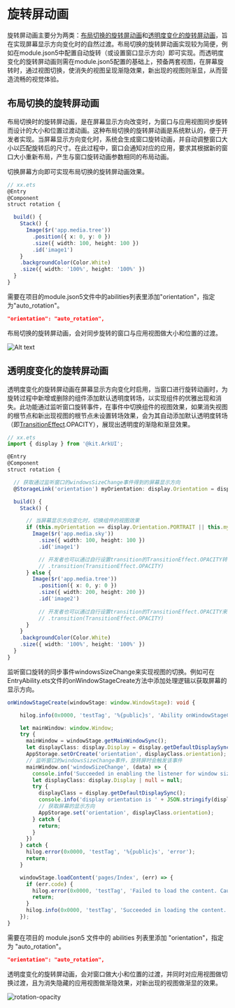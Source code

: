 # 旋转屏动画
<!--Kit: ArkUI-->
<!--Subsystem: ArkUI-->
<!--Owner: @CCFFWW-->
<!--Designer: @CCFFWW-->
<!--Tester: @lxl007-->
<!--Adviser: @HelloCrease-->

旋转屏动画主要分为两类：[布局切换的旋转屏动画](#布局切换的旋转屏动画)和[透明度变化的旋转屏动画](#透明度变化的旋转屏动画)，旨在实现屏幕显示方向变化时的自然过渡。布局切换的旋转屏动画实现较为简便，例如在module.json5中配置自动旋转（或设置窗口显示方向）即可实现。而透明度变化的旋转屏动画则需在module.json5配置的基础上，预备两套视图，在屏幕旋转时，通过视图切换，使消失的视图呈现渐隐效果，新出现的视图则渐显，从而营造流畅的视觉体验。

## 布局切换的旋转屏动画

布局切换时的旋转屏动画，是在屏幕显示方向改变时，为窗口与应用视图同步旋转而设计的大小和位置过渡动画。这种布局切换的旋转屏动画是系统默认的，便于开发者实现。当屏幕显示方向变化时，系统会生成窗口旋转动画，并自动调整窗口大小以匹配旋转后的尺寸。在此过程中，窗口会通知对应的应用，要求其根据新的窗口大小重新布局，产生与窗口旋转动画参数相同的布局动画。

切换屏幕方向即可实现布局切换的旋转屏动画效果。

```ts
// xx.ets
@Entry
@Component
struct rotation {

  build() {
    Stack() {
      Image($r('app.media.tree'))
        .position({ x: 0, y: 0 })
        .size({ width: 100, height: 100 })
        .id('image1')
    }
    .backgroundColor(Color.White)
    .size({ width: '100%', height: '100%' })
  }
}
```

需要在项目的module.json5文件中的abilities列表里添加"orientation"，指定为"auto_rotation"。
```json
"orientation": "auto_rotation",
```

布局切换的旋转屏动画，会对同步旋转的窗口与应用视图做大小和位置的过渡。

![Alt text](figures/rotation.gif)

## 透明度变化的旋转屏动画

透明度变化的旋转屏动画在屏幕显示方向变化时启用，当窗口进行旋转动画时，为旋转过程中新增或删除的组件添加默认透明度转场，以实现组件的优雅出现和消失。此功能通过监听窗口旋转事件，在事件中切换组件的视图效果，如果消失视图的根节点和新出现视图的根节点未设置转场效果，会为其自动添加默认透明度转场（即[TransitionEffect](../reference/apis-arkui/arkui-ts/ts-transition-animation-component.md#transitioneffect10对象说明).OPACITY），展现出透明度的渐隐和渐显效果。

```ts
// xx.ets
import { display } from '@kit.ArkUI';

@Entry
@Component
struct rotation {

  // 获取通过监听窗口的windowsSizeChange事件得到的屏幕显示方向
  @StorageLink('orientation') myOrientation: display.Orientation = display.Orientation.PORTRAIT;

  build() {
    Stack() {

      // 当屏幕显示方向变化时，切换组件的视图效果
      if (this.myOrientation == display.Orientation.PORTRAIT || this.myOrientation == display.Orientation.PORTRAIT_INVERTED) {
        Image($r('app.media.sky'))
          .size({ width: 100, height: 100 })
          .id('image1')

          // 开发者也可以通过自行设置transition的TransitionEffect.OPACITY转场效果来实现旋转屏动画的透明度变化
          // .transition(TransitionEffect.OPACITY)
      } else {
        Image($r('app.media.tree'))
          .position({ x: 0, y: 0 })
          .size({ width: 200, height: 200 })
          .id('image2')
          
          // 开发者也可以通过自行设置transition的TransitionEffect.OPACITY来实现旋转屏动画的透明度变化
          // .transition(TransitionEffect.OPACITY)
      }
    }
    .backgroundColor(Color.White)
    .size({ width: '100%', height: '100%' })
  }
}
```

监听窗口旋转的同步事件windowsSizeChange来实现视图的切换。例如可在EntryAbility.ets文件的onWindowStageCreate方法中添加处理逻辑以获取屏幕的显示方向。
```ts
onWindowStageCreate(windowStage: window.WindowStage): void {

    hilog.info(0x0000, 'testTag', '%{public}s', 'Ability onWindowStageCreate');

    let mainWindow: window.Window;
    try {
      mainWindow = windowStage.getMainWindowSync();
      let displayClass: display.Display = display.getDefaultDisplaySync();
      AppStorage.setOrCreate('orientation', displayClass.orientation);
      // 监听窗口的windowsSizeChange事件，旋转屏时会触发该事件
      mainWindow.on('windowSizeChange', (data) => {
        console.info('Succeeded in enabling the listener for window size changes. Data: ' + JSON.stringify(data));
        let displayClass: display.Display | null = null;
        try {
          displayClass = display.getDefaultDisplaySync();
          console.info('display orientation is ' + JSON.stringify(displayClass.orientation));
          // 获取屏幕的显示方向
          AppStorage.set('orientation', displayClass.orientation);
        } catch {
          return;
        }
      })
    } catch {
      hilog.error(0x0000, 'testTag', '%{public}s', 'error');
      return;
    }

    windowStage.loadContent('pages/Index', (err) => {
      if (err.code) {
        hilog.error(0x0000, 'testTag', 'Failed to load the content. Cause: %{public}s', JSON.stringify(err) ?? '');
        return;
      }
      hilog.info(0x0000, 'testTag', 'Succeeded in loading the content.');
    });
}
```

需要在项目的 module.json5 文件中的 abilities 列表里添加 "orientation"，指定为 "auto_rotation"。
```json
"orientation": "auto_rotation",
```

透明度变化的旋转屏动画，会对窗口做大小和位置的过渡，并同时对应用视图做切换过渡，且为消失隐藏的应用视图做渐隐效果，对新出现的视图做渐显的效果。

![rotation-opacity](figures/rotation-opacity.gif)